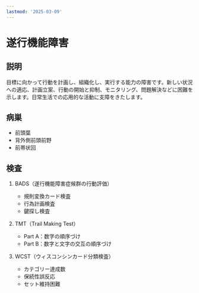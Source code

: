 ```yaml
---
lastmod: '2025-03-09'
---
```


# 遂行機能障害

## 説明

目標に向かって行動を計画し、組織化し、実行する能力の障害です。新しい状況への適応、計画立案、行動の開始と抑制、モニタリング、問題解決などに困難を示します。日常生活での応用的な活動に支障をきたします。

## 病巣

- 前頭葉
- 背外側前頭前野
- 前帯状回

## 検査

1. BADS（遂行機能障害症候群の行動評価）

   - 規則変換カード検査
   - 行為計画検査
   - 鍵探し検査

2. TMT（Trail Making Test）

   - Part A：数字の順序づけ
   - Part B：数字と文字の交互の順序づけ

3. WCST（ウィスコンシンカード分類検査）
   - カテゴリー達成数
   - 保続性誤反応
   - セット維持困難
